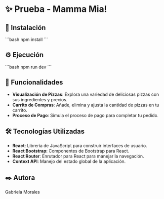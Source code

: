 # ✨ Prueba - Mamma Mia!

## 🚀 Instalación

\`\`\`bash
npm install
\`\`\`

## ⚙️ Ejecución

\`\`\`bash
npm run dev
\`\`\`

## 🎨 Funcionalidades

- **Visualización de Pizzas**: Explora una variedad de deliciosas pizzas con sus ingredientes y precios.
- **Carrito de Compras**: Añade, elimina y ajusta la cantidad de pizzas en tu carrito.
- **Proceso de Pago**: Simula el proceso de pago para completar tu pedido.

## 🛠️ Tecnologías Utilizadas

- **React**: Librería de JavaScript para construir interfaces de usuario.
- **React Bootstrap**: Componentes de Bootstrap para React.
- **React Router**: Enrutador para React para manejar la navegación.
- **Context API**: Manejo del estado global de la aplicación.

## ✒️ Autora

Gabriela Morales
